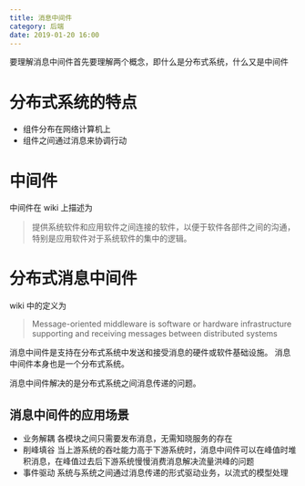 ```yaml
---
title: 消息中间件
category: 后端
date: 2019-01-20 16:00
---
```


要理解消息中间件首先要理解两个概念，即什么是分布式系统，什么又是中间件

# 分布式系统的特点

- 组件分布在网络计算机上
- 组件之间通过消息来协调行动

# 中间件

中间件在 wiki 上描述为

> 提供系统软件和应用软件之间连接的软件，以便于软件各部件之间的沟通，特别是应用软件对于系统软件的集中的逻辑。

# 分布式消息中间件

wiki 中的定义为

> Message-oriented middleware is software or hardware infrastructure supporting and receiving messages between distributed systems

消息中间件是支持在分布式系统中发送和接受消息的硬件或软件基础设施。
消息中间件本身也是一个分布式系统。

消息中间件解决的是分布式系统之间消息传递的问题。

## 消息中间件的应用场景

- 业务解耦
  各模块之间只需要发布消息，无需知晓服务的存在
- 削峰填谷
  当上游系统的吞吐能力高于下游系统时，消息中间件可以在峰值时堆积消息，在峰值过去后下游系统慢慢消费消息解决流量洪峰的问题
- 事件驱动
  系统与系统之间通过消息传递的形式驱动业务，以流式的模型处理